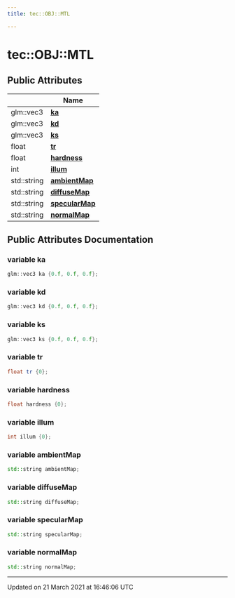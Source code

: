 ```yaml
---
title: tec::OBJ::MTL

---
```


# tec::OBJ::MTL



## Public Attributes

|                | Name           |
| -------------- | -------------- |
| glm::vec3 | **[ka](/engine/Classes/structtec_1_1_o_b_j_1_1_m_t_l/#variable-ka)**  |
| glm::vec3 | **[kd](/engine/Classes/structtec_1_1_o_b_j_1_1_m_t_l/#variable-kd)**  |
| glm::vec3 | **[ks](/engine/Classes/structtec_1_1_o_b_j_1_1_m_t_l/#variable-ks)**  |
| float | **[tr](/engine/Classes/structtec_1_1_o_b_j_1_1_m_t_l/#variable-tr)**  |
| float | **[hardness](/engine/Classes/structtec_1_1_o_b_j_1_1_m_t_l/#variable-hardness)**  |
| int | **[illum](/engine/Classes/structtec_1_1_o_b_j_1_1_m_t_l/#variable-illum)**  |
| std::string | **[ambientMap](/engine/Classes/structtec_1_1_o_b_j_1_1_m_t_l/#variable-ambientmap)**  |
| std::string | **[diffuseMap](/engine/Classes/structtec_1_1_o_b_j_1_1_m_t_l/#variable-diffusemap)**  |
| std::string | **[specularMap](/engine/Classes/structtec_1_1_o_b_j_1_1_m_t_l/#variable-specularmap)**  |
| std::string | **[normalMap](/engine/Classes/structtec_1_1_o_b_j_1_1_m_t_l/#variable-normalmap)**  |

## Public Attributes Documentation

### variable ka

```cpp
glm::vec3 ka {0.f, 0.f, 0.f};
```


### variable kd

```cpp
glm::vec3 kd {0.f, 0.f, 0.f};
```


### variable ks

```cpp
glm::vec3 ks {0.f, 0.f, 0.f};
```


### variable tr

```cpp
float tr {0};
```


### variable hardness

```cpp
float hardness {0};
```


### variable illum

```cpp
int illum {0};
```


### variable ambientMap

```cpp
std::string ambientMap;
```


### variable diffuseMap

```cpp
std::string diffuseMap;
```


### variable specularMap

```cpp
std::string specularMap;
```


### variable normalMap

```cpp
std::string normalMap;
```


-------------------------------

Updated on 21 March 2021 at 16:46:06 UTC